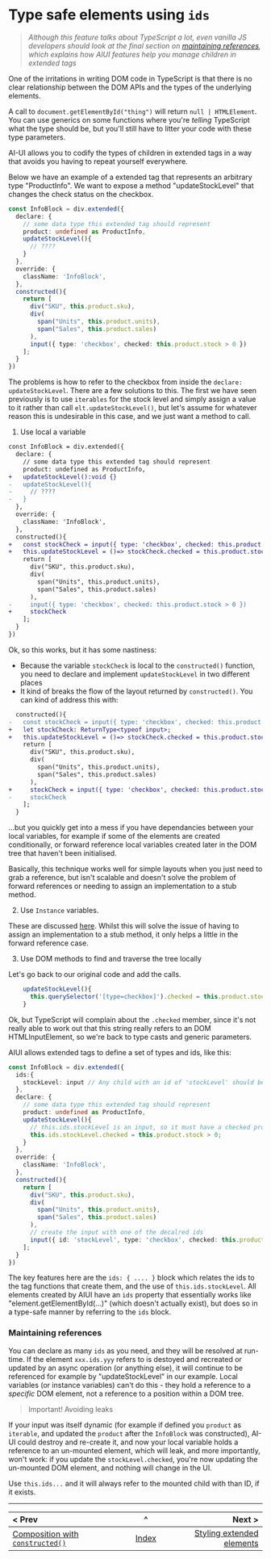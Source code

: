 # Type safe elements using `ids`

> _Although this feature talks about TypeScript a lot, even vanilla JS developers should look at the final section on [maintaining references](#maintaining-references), which explains how AIUI features help you manage children in extended tags_

One of the irritations in writing DOM code in TypeScript is that there is no clear relationship between the DOM APIs and the types of the underlying elements.

A call to `document.getElementById("thing")` will return `null | HTMLElement`. You can use generics on some functions where you're _telling_ TypeScript what the type should be, but you'll still have to litter your code with these type parameters.

AI-UI allows you to codify the types of children in extended tags in a way that avoids you having to repeat yourself everywhere.

Below we have an example of a extended tag that represents an arbitrary type "ProductInfo". We want to expose a method "updateStockLevel" that changes the check status on the checkbox.

```typescript
const InfoBlock = div.extended({
  declare: {
    // some data type this extended tag should represent
    product: undefined as ProductInfo,
    updateStockLevel(){
      // ????
    }
  },
  override: {
    className: 'InfoBlock',
  },
  constructed(){
    return [
      div("SKU", this.product.sku),
      div(
        span("Units", this.product.units),
        span("Sales", this.product.sales)
      ),
      input({ type: 'checkbox', checked: this.product.stock > 0 })
    ];
  }
})

```

The problems is how to refer to the checkbox from inside the `declare: updateStockLevel`. There are a few solutions to this. The first we have seen previously is to use `iterables` for the stock level and simply assign a value to it rather than call `elt.updateStockLevel()`, but let's assume for whatever reason this is undesirable in this case, and we just want a method to call.

1. Use local a variable
```diff
const InfoBlock = div.extended({
  declare: {
    // some data type this extended tag should represent
    product: undefined as ProductInfo,
+   updateStockLevel():void {}
-   updateStockLevel(){
-     // ????
-   }
  },
  override: {
    className: 'InfoBlock',
  },
  constructed(){
+   const stockCheck = input({ type: 'checkbox', checked: this.product.stock > 0 });
+   this.updateStockLevel = ()=> stockCheck.checked = this.product.stock > 0;
    return [
      div("SKU", this.product.sku),
      div(
        span("Units", this.product.units),
        span("Sales", this.product.sales)
      ),
-     input({ type: 'checkbox', checked: this.product.stock > 0 })
+     stockCheck
    ];
  }
})
```
Ok, so this works, but it has some nastiness:
* Because the variable `stockCheck` is local to the `constructed()` function, you need to declare and implement `updateStockLevel` in two different places
* It kind of breaks the flow of the layout returned by `constructed()`. You can kind of address this with:
```diff
  constructed(){
-   const stockCheck = input({ type: 'checkbox', checked: this.product.stock > 0 });
+   let stockCheck: ReturnType<typeof input>;
+   this.updateStockLevel = ()=> stockCheck.checked = this.product.stock > 0;
    return [
      div("SKU", this.product.sku),
      div(
        span("Units", this.product.units),
        span("Sales", this.product.sales)
      ),
+     stockCheck = input({ type: 'checkbox', checked: this.product.stock > 0 })
-     stockCheck
    ];
  }
```
...but you quickly get into a mess if you have dependancies between your local variables, for example if some of the elements are created conditionally, or forward reference local variables created later in the DOM tree that haven't been initialised.

Basically, this technique works well for simple layouts when you just need to grab a reference, but isn't scalable and doesn't solve the problem of forward references or needing to assign an implementation to a stub method.

2. Use `Instance` variables.

These are discussed [here](./instance.md). Whilst this will solve the issue of having to assign an implementation to a stub method, it only helps a little in the forward reference case.

3. Use DOM methods to find and traverse the tree locally

Let's go back to our original code and add the calls.

```typescript
    updateStockLevel(){
      this.querySelector('[type=checkbox]').checked = this.product.stock > 0;
    }
```
Ok, but TypeScript will complain about the `.checked` member, since it's not really able to work out that this string really refers to an DOM HTMLInputElement, so we're back to type casts and generic parameters.

AIUI allows extended tags to define a set of types and ids, like this:

```typescript
const InfoBlock = div.extended({
  ids:{
    stockLevel: input // Any child with an id of 'stockLevel' should be an input
  },
  declare: {
    // some data type this extended tag should represent
    product: undefined as ProductInfo,
    updateStockLevel(){
      // this.ids.stockLevel is an input, so it must have a checked property
      this.ids.stockLevel.checked = this.product.stock > 0;
    }
  },
  override: {
    className: 'InfoBlock',
  },
  constructed(){
    return [
      div("SKU", this.product.sku),
      div(
        span("Units", this.product.units),
        span("Sales", this.product.sales)
      ),
      // create the input with one of the decalred ids
      input({ id: 'stockLevel', type: 'checkbox', checked: this.product.stock > 0 })
    ];
  }
})
```

The key features here are the `ids: { .... }` block which relates the ids to the tag functions that create them, and the use of `this.ids.stockLevel`. All elements created by AIUI have an `ids` property that essentially works like "element.getElementById(...)" (which doesn't actually exist), but does so in a type-safe manner by referring to the `ids` block.

### Maintaining references

You can declare as many `ids` as you need, and they will be resolved at run-time. If the element `xxx.ids.yyy` refers to is destoyed and recreated or updated by an async operation (or anything else), it will continue to be referenced for example by "updateStockLevel" in our example. Local variables (or instance variables) can't do this - they hold a reference to a _specific_ DOM element, not a reference to a position within a DOM tree.

> Important! Avoiding leaks

If your input was itself dynamic (for example if defined you `product` as `iterable`, and updated the `product` after the `InfoBlock` was constructed), AI-UI could destroy and re-create it, and now your local variable holds a reference to an un-mounted element, which will leak, and more importantly, won't work: if you update the `stockLevel.checked`, you're now updating the un-mounted DOM element, and nothing will change in the UI.

Use `this.ids...` and it will always refer to the mounted child with than ID, if it exists.
____

| < Prev | ^ |  Next > |
|:-------|:-:|--------:|
| [Composition with `constructed()`](./constructed.md) | [Index](./index.md) | [Styling extended elements](./styles.md) |


